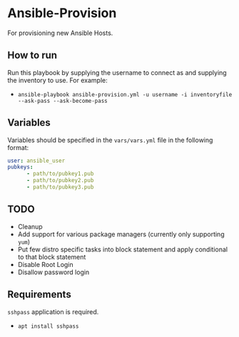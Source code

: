# Ansible-Provision
For provisioning new Ansible Hosts.

## How to run
Run this playbook by supplying the username to connect as and supplying the inventory to use. For example: 
* `ansible-playbook ansible-provision.yml -u username -i inventoryfile --ask-pass --ask-become-pass`

## Variables
Variables should be specified in the `vars/vars.yml` file in the following format:
```yml
user: ansible_user
pubkeys:
      - path/to/pubkey1.pub
      - path/to/pubkey2.pub
      - path/to/pubkey3.pub
```

## TODO
* Cleanup
* Add support for various package managers (currently only supporting `yum`)
* Put few distro specific tasks into block statement and apply conditional to that block statement
* Disable Root Login
* Disallow password login


## Requirements
`sshpass` application is required.
* `apt install sshpass`